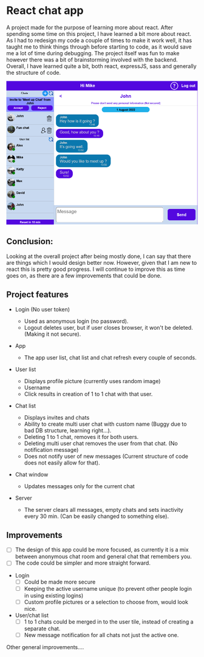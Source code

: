 # React chat app
A project made for the purpose of learning more about react.
After spending some time on this project, I have learned a bit more about react. As I had to redesign my code a couple of times to make it work well, it has taught me to think things through before starting to code, as it would save me a lot of time during debugging. The project itself was fun to make however there was a bit of brainstorming involved with the backend. Overall, I have learned quite a bit, both react, expressJS, sass and generally the structure of code. 

![Chat app image](chat-app-1.png)

## Conclusion:
Looking at the overall project after being mostly done, I can say that there are things which I would design better now. However, given that I am new to react this is pretty good progress. I will continue to improve this as time goes on, as there are a few improvements that could be done.


## Project features
- Login (No user token)
  - Used as anonymous login (no password).
  - Logout deletes user, but if user closes browser, it won't be deleted. (Making it not secure).
  
- App
  - The app user list, chat list and chat refresh every couple of seconds.
  
- User list
  - Displays profile picture (currently uses random image)
  - Username
  - Click results in creation of 1 to 1 chat with that user.
  
- Chat list
  - Displays invites and chats
  - Ability to create multi user chat with custom name (Buggy due to bad DB structure, learning right...).
  - Deleting 1 to 1 chat, removes it for both users.
  - Deleting multi user chat removes the user from that chat. (No notification message)
  - Does not notify user of new messages (Current structure of code does not easily allow for that).
  
- Chat window
  - Updates messages only for the current chat
  
- Server 
  - The server clears all messages, empty chats and sets inactivity every 30 min. (Can be easily changed to something else).
  
 ## Improvements
 - [ ] The design of this app could be more focused, as currently it is a 
 mix between anonymous chat room and general chat that remembers you.
 - [ ] The code could be simpler and more straight forward.
 
- Login
  - [ ] Could be made more secure
  - [ ] Keeping the active username unique (to prevent other people login in using existing logins)
  - [ ] Custom profile pictures or a selection to choose from, would look nice.
  
- User/chat list 
  - [ ] 1 to 1 chats could be merged in to the user tile, instead of creating a separate chat.
  - [ ] New message notification for all chats not just the active one.
  
Other general improvements....
